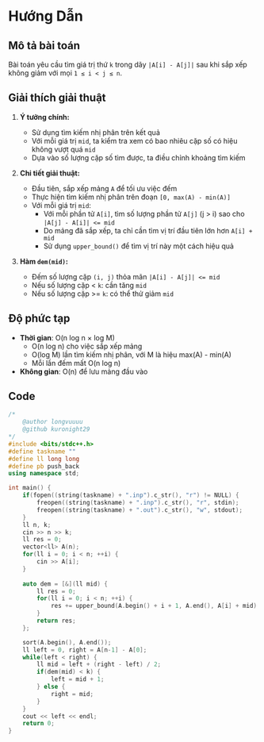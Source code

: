 # Hướng Dẫn

## Mô tả bài toán
Bài toán yêu cầu tìm giá trị thứ `k` trong dãy `|A[i] - A[j]|` sau khi sắp xếp không giảm với mọi `1 ≤ i < j ≤ n`.

## Giải thích giải thuật
1. **Ý tưởng chính:**
   - Sử dụng tìm kiếm nhị phân trên kết quả
   - Với mỗi giá trị `mid`, ta kiểm tra xem có bao nhiêu cặp số có hiệu không vượt quá `mid`
   - Dựa vào số lượng cặp số tìm được, ta điều chỉnh khoảng tìm kiếm

2. **Chi tiết giải thuật:**
   - Đầu tiên, sắp xếp mảng `A` để tối ưu việc đếm
   - Thực hiện tìm kiếm nhị phân trên đoạn `[0, max(A) - min(A)]`
   - Với mỗi giá trị `mid`:
     + Với mỗi phần tử `A[i]`, tìm số lượng phần tử `A[j]` (j > i) sao cho `|A[j] - A[i]| <= mid`
     + Do mảng đã sắp xếp, ta chỉ cần tìm vị trí đầu tiên lớn hơn `A[i] + mid`
     + Sử dụng `upper_bound()` để tìm vị trí này một cách hiệu quả

3. **Hàm `dem(mid)`:**
   - Đếm số lượng cặp `(i, j)` thỏa mãn `|A[i] - A[j]| <= mid`
   - Nếu số lượng cặp < `k`: cần tăng `mid`
   - Nếu số lượng cặp >= `k`: có thể thử giảm `mid`

## Độ phức tạp
- **Thời gian**: O(n log n × log M)
  + O(n log n) cho việc sắp xếp mảng
  + O(log M) lần tìm kiếm nhị phân, với M là hiệu max(A) - min(A)
  + Mỗi lần đếm mất O(n log n)
- **Không gian**: O(n) để lưu mảng đầu vào

## Code
```cpp
/*
    @author longvuuuu
    @github kuronight29
*/
#include <bits/stdc++.h>
#define taskname ""
#define ll long long
#define pb push_back
using namespace std;

int main() {
    if(fopen((string(taskname) + ".inp").c_str(), "r") != NULL) {
        freopen((string(taskname) + ".inp").c_str(), "r", stdin);
        freopen((string(taskname) + ".out").c_str(), "w", stdout);
    }
    ll n, k;
    cin >> n >> k;
    ll res = 0;
    vector<ll> A(n);
    for(ll i = 0; i < n; ++i) {
        cin >> A[i];
    }
    
    auto dem = [&](ll mid) {
        ll res = 0;
        for(ll i = 0; i < n; ++i) {
            res += upper_bound(A.begin() + i + 1, A.end(), A[i] + mid) - (A.begin() + i + 1);
        }
        return res;
    };

    sort(A.begin(), A.end());
    ll left = 0, right = A[n-1] - A[0];
    while(left < right) {
        ll mid = left + (right - left) / 2;
        if(dem(mid) < k) {
            left = mid + 1;
        } else {
            right = mid;
        }
    }
    cout << left << endl;
    return 0;
}
